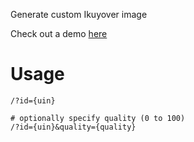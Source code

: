 Generate custom Ikuyover image

Check out a demo [here](https://cloud.sora.zip/?id=3352230361)

Usage
=====

```shell
/?id={uin}

# optionally specify quality (0 to 100)
/?id={uin}&quality={quality}
```
